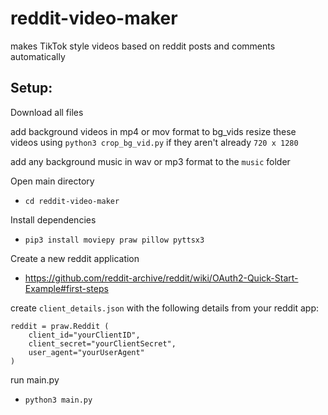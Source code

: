 # reddit-video-maker
makes TikTok style videos based on reddit posts and comments automatically 

## Setup:

Download all files

add background videos in mp4 or mov format to bg_vids
resize these videos using `python3 crop_bg_vid.py` if they aren't already `720 x 1280`

add any background music in wav or mp3 format to the `music` folder

Open main directory

 - `cd reddit-video-maker`

Install dependencies

 - `pip3 install moviepy praw pillow pyttsx3`


Create a new reddit application
- https://github.com/reddit-archive/reddit/wiki/OAuth2-Quick-Start-Example#first-steps

create `client_details.json` with the following details from your reddit app:
``` 
reddit = praw.Reddit (
    client_id="yourClientID",
    client_secret="yourClientSecret",
    user_agent="yourUserAgent"
) 
```

run main.py

 - `python3 main.py`
